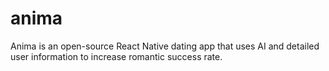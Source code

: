# anima
Anima is an open-source React Native dating app that uses AI and detailed user information to increase romantic success rate.
